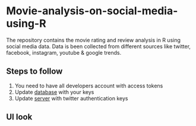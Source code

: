 # Movie-analysis-on-social-media-using-R

The repository contains the movie rating and review analysis in R using social media data. Data is been collected from different sources like twitter, facebook, instagram, youtube & google trends.

## Steps to follow
1. You need to have all developers account with access tokens
2. Update [database](moviedb) with your keys
3. Update [server](server) with twitter authentication keys

## UI look




